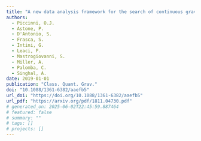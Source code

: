 ```yaml
---
title: "A new data analysis framework for the search of continuous gravitational wave signals"
authors:
  - Piccinni, O.J.
  - Astone, P.
  - D'Antonio, S.
  - Frasca, S.
  - Intini, G.
  - Leaci, P.
  - Mastrogiovanni, S.
  - Miller, A.
  - Palomba, C.
  - Singhal, A.
date: 2019-01-01
publication: "Class. Quant. Grav."
doi: "10.1088/1361-6382/aaefb5"
url_doi: "https://doi.org/10.1088/1361-6382/aaefb5"
url_pdf: "https://arxiv.org/pdf/1811.04730.pdf"
# generated_on: 2025-06-02T22:45:59.887464
# featured: false
# summary: ""
# tags: []
# projects: []
---
```

